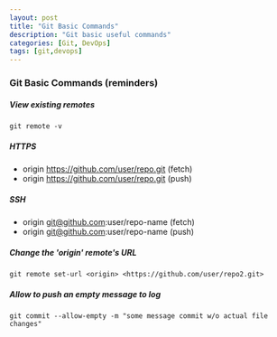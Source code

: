 ```yaml
---
layout: post
title: "Git Basic Commands"
description: "Git basic useful commands"
categories: [Git, DevOps]
tags: [git,devops]
---
```


### Git Basic Commands (reminders)

##### View existing remotes
```console
git remote -v
```


##### HTTPS
- origin  https://github.com/user/repo.git (fetch)
- origin  https://github.com/user/repo.git (push)


##### SSH
- origin  git@github.com:user/repo-name (fetch)
- origin  git@github.com:user/repo-name (push)

##### Change the 'origin' remote's URL
```console
git remote set-url <origin> <https://github.com/user/repo2.git>
```

##### Allow to push an empty message to log
```console
git commit --allow-empty -m "some message commit w/o actual file changes"
```

